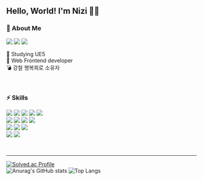 ## Hello, World! I'm Nizi 🐰🔪

### 🤔 About Me
<a href="https://velog.io/@nizi123" target="_blank"><img src="https://img.shields.io/badge/Velog-20C997?style=flat-square&logo=velog&logoColor=white"/></a>
<a href="#" target="_blank"><img src="https://img.shields.io/badge/hee981226@naver.com-03C75A?style=flat-square&logo=naver&logoColor=white"/></a>
<a href="#" target="_blank"><img src="https://img.shields.io/badge/hee981226@gmail.com-EA4335?style=flat-square&logo=gmail&logoColor=white"/></a>

🌱 Studying UE5</br>
🌼 Web Frontend developer</br>
💣 강철 행복회로 소유자

<br/>

### ⚡ Skills
<a href="#" target="_blank"><img src="https://img.shields.io/badge/git-F05032?style=flat-square&logo=git&logoColor=white"/></a>
<a href="#" target="_blank"><img src="https://img.shields.io/badge/GitHub-181717?style=flat-square&logo=github&logoColor=white"/></a>
<a href="#" target="_blank"><img src="https://img.shields.io/badge/Confluence-172B4D?style=flat-square&logo=confluence&logoColor=white"/></a>
<a href="#" target="_blank"><img src="https://img.shields.io/badge/Jira-0052CC?style=flat-square&logo=jira&logoColor=white"/></a>
<a href="#" target="_blank"><img src="https://img.shields.io/badge/Figma-F24E1E?style=flat-square&logo=figma&logoColor=white"/></a>
<br/>
<a href="#" target="_blank"><img src="https://img.shields.io/badge/HTML5-E34F26?style=flat-square&logo=html5&logoColor=white"/></a>
<a href="#" target="_blank"><img src="https://img.shields.io/badge/CSS-1572B6?style=flat-square&logo=css3&logoColor=white"/></a>
<a href="#" target="_blank"><img src="https://img.shields.io/badge/Javascript-F7DF1E?style=flat-square&logo=javascript&logoColor=white"/></a>
<a href="#" target="_blank"><img src="https://img.shields.io/badge/Typescript-3178C6?style=flat-square&logo=typescript&logoColor=white"/></a>
<br/>
<a href="#" target="_blank"><img src="https://img.shields.io/badge/React.js-61DAFB?style=flat-square&logo=react&logoColor=white"/></a>
<a href="#" target="_blank"><img src="https://img.shields.io/badge/Redux-764ABC?style=flat-square&logo=redux&logoColor=white"/></a>
<a href="#" target="_blank"><img src="https://img.shields.io/badge/Styled components-DB7093?style=flat-square&logo=styledcomponents&logoColor=white"/></a>
<br/>
<a href="#" target="_blank"><img src="https://img.shields.io/badge/Unreal Engine-0E1128?style=flat-square&logo=unrealengine&logoColor=white"/></a>
<a href="#" target="_blank"><img src="https://img.shields.io/badge/C++-00599C?style=flat-square&logo=cplusplus&logoColor=white"/></a>

<br/>
<hr/>

[![Solved.ac Profile](http://mazassumnida.wtf/api/v2/generate_badge?boj=iji_shin)](https://solved.ac/iji_shin/)
<br/>
![Anurag's GitHub stats](https://github-readme-stats.vercel.app/api?username=nizi123&show_icons=true&theme=material-palenight)
![Top Langs](https://github-readme-stats.vercel.app/api/top-langs/?username=nizi123&layout=compact&theme=material-palenight)





<!--
**nizi123/nizi123** is a ✨ _special_ ✨ repository because its `README.md` (this file) appears on your GitHub profile.

Here are some ideas to get you started:

- 🔭 I’m currently working on ...
- 🌱 I’m currently learning ...
- 👯 I’m looking to collaborate on ...
- 🤔 I’m looking for help with ...
- 💬 Ask me about ...
- 📫 How to reach me: ...
- 😄 Pronouns: ...
- ⚡ Fun fact: ...
-->
